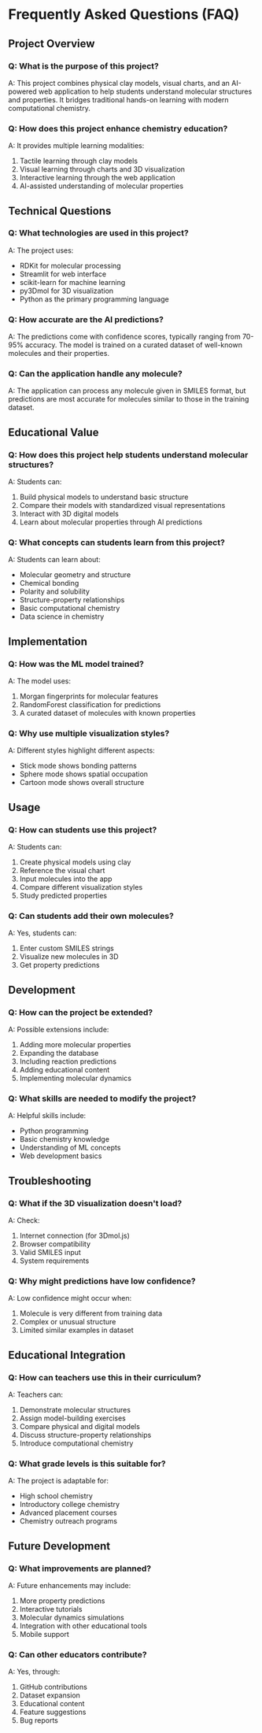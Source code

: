 # Frequently Asked Questions (FAQ)

## Project Overview

### Q: What is the purpose of this project?
A: This project combines physical clay models, visual charts, and an AI-powered web application to help students understand molecular structures and properties. It bridges traditional hands-on learning with modern computational chemistry.

### Q: How does this project enhance chemistry education?
A: It provides multiple learning modalities:
1. Tactile learning through clay models
2. Visual learning through charts and 3D visualization
3. Interactive learning through the web application
4. AI-assisted understanding of molecular properties

## Technical Questions

### Q: What technologies are used in this project?
A: The project uses:
- RDKit for molecular processing
- Streamlit for web interface
- scikit-learn for machine learning
- py3Dmol for 3D visualization
- Python as the primary programming language

### Q: How accurate are the AI predictions?
A: The predictions come with confidence scores, typically ranging from 70-95% accuracy. The model is trained on a curated dataset of well-known molecules and their properties.

### Q: Can the application handle any molecule?
A: The application can process any molecule given in SMILES format, but predictions are most accurate for molecules similar to those in the training dataset.

## Educational Value

### Q: How does this project help students understand molecular structures?
A: Students can:
1. Build physical models to understand basic structure
2. Compare their models with standardized visual representations
3. Interact with 3D digital models
4. Learn about molecular properties through AI predictions

### Q: What concepts can students learn from this project?
A: Students can learn about:
- Molecular geometry and structure
- Chemical bonding
- Polarity and solubility
- Structure-property relationships
- Basic computational chemistry
- Data science in chemistry

## Implementation

### Q: How was the ML model trained?
A: The model uses:
1. Morgan fingerprints for molecular features
2. RandomForest classification for predictions
3. A curated dataset of molecules with known properties

### Q: Why use multiple visualization styles?
A: Different styles highlight different aspects:
- Stick mode shows bonding patterns
- Sphere mode shows spatial occupation
- Cartoon mode shows overall structure

## Usage

### Q: How can students use this project?
A: Students can:
1. Create physical models using clay
2. Reference the visual chart
3. Input molecules into the app
4. Compare different visualization styles
5. Study predicted properties

### Q: Can students add their own molecules?
A: Yes, students can:
1. Enter custom SMILES strings
2. Visualize new molecules in 3D
3. Get property predictions

## Development

### Q: How can the project be extended?
A: Possible extensions include:
1. Adding more molecular properties
2. Expanding the database
3. Including reaction predictions
4. Adding educational content
5. Implementing molecular dynamics

### Q: What skills are needed to modify the project?
A: Helpful skills include:
- Python programming
- Basic chemistry knowledge
- Understanding of ML concepts
- Web development basics

## Troubleshooting

### Q: What if the 3D visualization doesn't load?
A: Check:
1. Internet connection (for 3Dmol.js)
2. Browser compatibility
3. Valid SMILES input
4. System requirements

### Q: Why might predictions have low confidence?
A: Low confidence might occur when:
1. Molecule is very different from training data
2. Complex or unusual structure
3. Limited similar examples in dataset

## Educational Integration

### Q: How can teachers use this in their curriculum?
A: Teachers can:
1. Demonstrate molecular structures
2. Assign model-building exercises
3. Compare physical and digital models
4. Discuss structure-property relationships
5. Introduce computational chemistry

### Q: What grade levels is this suitable for?
A: The project is adaptable for:
- High school chemistry
- Introductory college chemistry
- Advanced placement courses
- Chemistry outreach programs

## Future Development

### Q: What improvements are planned?
A: Future enhancements may include:
1. More property predictions
2. Interactive tutorials
3. Molecular dynamics simulations
4. Integration with other educational tools
5. Mobile support

### Q: Can other educators contribute?
A: Yes, through:
1. GitHub contributions
2. Dataset expansion
3. Educational content
4. Feature suggestions
5. Bug reports
